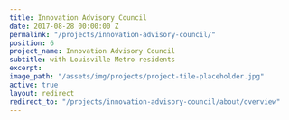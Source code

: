 ```yaml
---
title: Innovation Advisory Council
date: 2017-08-28 00:00:00 Z
permalink: "/projects/innovation-advisory-council/"
position: 6
project_name: Innovation Advisory Council
subtitle: with Louisville Metro residents
excerpt:
image_path: "/assets/img/projects/project-tile-placeholder.jpg"
active: true
layout: redirect
redirect_to: "/projects/innovation-advisory-council/about/overview"
---
```

